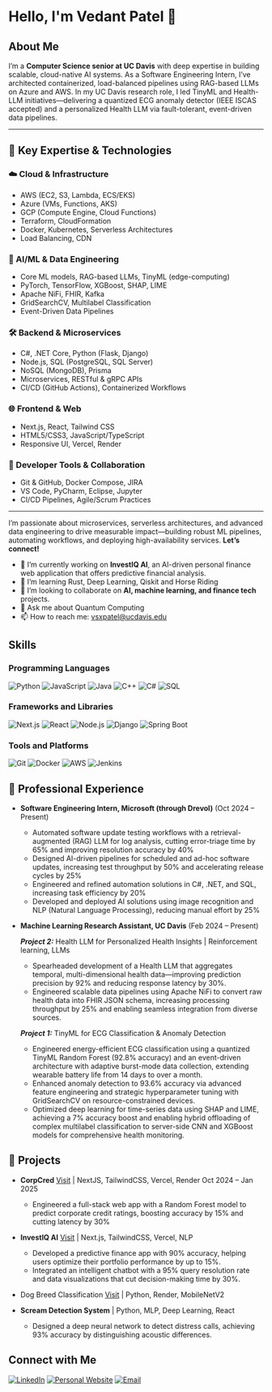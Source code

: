 # Hello, I'm Vedant Patel 👋

## About Me

I’m a **Computer Science senior at UC Davis** with deep expertise in building scalable, cloud-native AI systems. As a Software Engineering Intern, I’ve architected containerized, load-balanced pipelines using RAG-based LLMs on Azure and AWS. In my UC Davis research role, I led TinyML and Health-LLM initiatives—delivering a quantized ECG anomaly detector (IEEE ISCAS accepted) and a personalized Health LLM via fault-tolerant, event-driven data pipelines.

---

## 🔑 Key Expertise & Technologies

### ☁️ Cloud & Infrastructure
- AWS (EC2, S3, Lambda, ECS/EKS)  
- Azure (VMs, Functions, AKS)  
- GCP (Compute Engine, Cloud Functions)  
- Terraform, CloudFormation  
- Docker, Kubernetes, Serverless Architectures  
- Load Balancing, CDN  

### 🤖 AI/ML & Data Engineering
- Core ML models, RAG-based LLMs, TinyML (edge-computing)  
- PyTorch, TensorFlow, XGBoost, SHAP, LIME  
- Apache NiFi, FHIR, Kafka  
- GridSearchCV, Multilabel Classification  
- Event-Driven Data Pipelines  

### 🛠️ Backend & Microservices
- C#, .NET Core, Python (Flask, Django)  
- Node.js, SQL (PostgreSQL, SQL Server)  
- NoSQL (MongoDB), Prisma  
- Microservices, RESTful & gRPC APIs  
- CI/CD (GitHub Actions), Containerized Workflows  

### 🌐 Frontend & Web
- Next.js, React, Tailwind CSS  
- HTML5/CSS3, JavaScript/TypeScript  
- Responsive UI, Vercel, Render  

### 🔧 Developer Tools & Collaboration
- Git & GitHub, Docker Compose, JIRA  
- VS Code, PyCharm, Eclipse, Jupyter  
- CI/CD Pipelines, Agile/Scrum Practices  

---

I’m passionate about microservices, serverless architectures, and advanced data engineering to drive measurable impact—building robust ML pipelines, automating workflows, and deploying high-availability services. **Let’s connect!**

- 🔭 I’m currently working on **InvestIQ AI**, an AI-driven personal finance web application that offers predictive financial analysis.
- 🌱 I’m learning Rust, Deep Learning, Qiskit and Horse Riding
- 👯 I’m looking to collaborate on **AI, machine learning, and finance tech** projects.
- 💬 Ask me about Quantum Computing
- 📫 How to reach me: [vsxpatel@ucdavis.edu](mailto:vsxpatel@ucdavis.edu)
<!--  - ⚡ Fun fact: [An Interesting Fact About You] -->

## Skills

### Programming Languages

![Python](https://img.shields.io/badge/Python-3776AB?style=for-the-badge&logo=python&logoColor=white)
![JavaScript](https://img.shields.io/badge/JavaScript-F7DF1E?style=for-the-badge&logo=javascript&logoColor=black)
![Java](https://img.shields.io/badge/Java-007396?style=for-the-badge&logo=java&logoColor=white)
![C++](https://img.shields.io/badge/C++-00599C?style=for-the-badge&logo=c%2B%2B&logoColor=white)
![C#](https://img.shields.io/badge/C%23-239120?style=for-the-badge&logo=c-sharp&logoColor=white)
![SQL](https://img.shields.io/badge/SQL-4479A1?style=for-the-badge&logo=postgresql&logoColor=white)

### Frameworks and Libraries

![Next.js](https://img.shields.io/badge/Next.js-000000?style=for-the-badge&logo=next.js&logoColor=white)
![React](https://img.shields.io/badge/React-20232A?style=for-the-badge&logo=react&logoColor=61DAFB)
![Node.js](https://img.shields.io/badge/Node.js-339933?style=for-the-badge&logo=nodedotjs&logoColor=white)
![Django](https://img.shields.io/badge/Django-092E20?style=for-the-badge&logo=django&logoColor=white)
![Spring Boot](https://img.shields.io/badge/Spring%20Boot-6DB33F?style=for-the-badge&logo=springboot&logoColor=white)

### Tools and Platforms

![Git](https://img.shields.io/badge/Git-F05032?style=for-the-badge&logo=git&logoColor=white)
![Docker](https://img.shields.io/badge/Docker-2496ED?style=for-the-badge&logo=docker&logoColor=white)
![AWS](https://img.shields.io/badge/AWS-232F3E?style=for-the-badge&logo=amazonaws&logoColor=white)
![Jenkins](https://img.shields.io/badge/Jenkins-D24939?style=for-the-badge&logo=jenkins&logoColor=white)

## 💼 Professional Experience

- **Software Engineering Intern, Microsoft (through Drevol)** (Oct 2024 – Present)
  - Automated software update testing workflows with a retrieval-augmented (RAG) LLM for log analysis, cutting error-triage time by 65% and improving resolution accuracy by 40%
  - Designed AI-driven pipelines for scheduled and ad-hoc software updates, increasing test throughput by 50% and accelerating release cycles by 25%
  - Engineered and refined automation solutions in C#, .NET, and SQL, increasing task efficiency by 20%
  - Developed and deployed AI solutions using image recognition and NLP (Natural Language Processing), reducing manual effort by 25%

- **Machine Learning Research Assistant, UC Davis** (Feb 2024 – Present)

  ***Project 2:*** Health LLM for Personalized Health Insights | Reinforcement learning, LLMs
  - Spearheaded development of a Health LLM that aggregates temporal, multi-dimensional health data—improving prediction precision by 92% and reducing response latency by 30%.
  - Engineered scalable data pipelines using Apache NiFi to convert raw health data into FHIR JSON schema, increasing processing throughput by 25% and enabling seamless integration from diverse sources.
  
  ***Project 1:*** TinyML for ECG Classification & Anomaly Detection
  - Engineered energy-efficient ECG classification using a quantized TinyML Random Forest (92.8% accuracy) and an event-driven architecture with adaptive burst-mode data collection, extending wearable battery life from 14 days to over a month.
  - Enhanced anomaly detection to 93.6% accuracy via advanced feature engineering and strategic hyperparameter tuning with GridSearchCV on resource-constrained devices.
  - Optimized deep learning for time-series data using SHAP and LIME, achieving a 7% accuracy boost and enabling hybrid offloading of complex multilabel classification to server-side CNN and XGBoost models for comprehensive health monitoring.

## 🚀 Projects

- **CorpCred** [Visit](https://corpcred.vercel.app) | NextJS, TailwindCSS, Vercel, Render Oct 2024 – Jan 2025
  - Engineered a full-stack web app with a Random Forest model to predict corporate credit ratings, boosting accuracy by 15% and cutting latency by 30%

- **InvestIQ AI** [Visit](https://investiqai.vercel.app) | Next.js, TailwindCSS, Vercel, NLP
  - Developed a predictive finance app with 90% accuracy, helping users optimize their portfolio performance by up to 15%.
  - Integrated an intelligent chatbot with a 95% query resolution rate and data visualizations that cut decision-making time by 30%.

- Dog Breed Classification [Visit](ecs170.onrender.com) | Python, Render, MobileNetV2

- **Scream Detection System** | Python, MLP, Deep Learning, React
  - Designed a deep neural network to detect distress calls, achieving 93% accuracy by distinguishing acoustic differences.

## Connect with Me

[![LinkedIn](https://img.shields.io/badge/LinkedIn-0077B5?style=for-the-badge&logo=linkedin&logoColor=white)](https://www.linkedin.com/in/Vedant1033)
[![Personal Website](https://img.shields.io/badge/Website-000000?style=flat&logo=About.me&logoColor=white)](https://vedantpatel.vercel.app)
[![Email](https://img.shields.io/badge/Email-D14836?style=for-the-badge&logo=gmail&logoColor=white)](mailto:vsxpatel@ucdavis.edu)

<!---
Programmer7129/Programmer7129 is a ✨ special ✨ repository because its `README.md` (this file) appears on your GitHub profile.
You can click the Preview link to take a look at your changes.
--->
